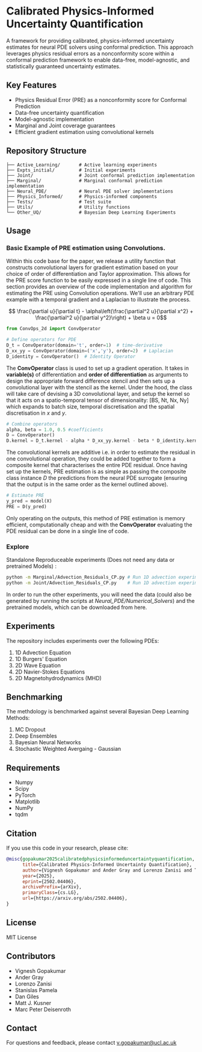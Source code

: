 # Calibrated Physics-Informed Uncertainty Quantification

A framework for providing calibrated, physics-informed uncertainty estimates for neural PDE solvers using conformal prediction. This approach leverages physics residual errors as a nonconformity score within a conformal prediction framework to enable data-free, model-agnostic, and statistically guaranteed uncertainty estimates. 

## Key Features

- Physics Residual Error (PRE) as a nonconformity score for Conformal Prediction
- Data-free uncertainty quantification
- Model-agnostic implementation
- Marginal and Joint coverage guarantees
- Efficient gradient estimation using convolutional kernels

## Repository Structure

```
├── Active_Learning/       # Active learning experiments
├── Expts_initial/         # Initial experiments
├── Joint/                 # Joint conformal prediction implementation
├── Marginal/              # Marginal conformal prediction implementation
├── Neural_PDE/            # Neural PDE solver implementations
├── Physics_Informed/      # Physics-informed components
├── Tests/                 # Test suite
├── Utils/                 # Utility functions
└── Other_UQ/              # Bayesian Deep Learning Experiments
```

## Usage

### Basic Example of PRE estimation using Convolutions. 

Within this code base for the paper, we release a utility function that constructs convolutional layers for gradient estimation based on your choice of order of differentiation and Taylor approximation. This allows for the PRE score function to be easily expressed in a single line of code. 
This section provides an overview of the code implementation and algorithm for estimating the PRE using Convolution operations. We'll use an arbitrary PDE example with a temporal gradient and a Laplacian to illustrate the process. 

$$ \frac{\partial u}{\partial t} - \alpha\left(\frac{\partial^2 u}{\partial x^2} + \frac{\partial^2 u}{\partial y^2}\right) + \beta u = 0$$ 

```python
from ConvOps_2d import ConvOperator

# Define operators for PDE
D_t = ConvOperator(domain='t', order=1)  # time-derivative
D_xx_yy = ConvOperator(domain=('x','y'), order=2)  # Laplacian
D_identity = ConvOperator()  # Identity Operator
```

The **ConvOperator** class is used to set up a gradient operation. It takes in **variable(s)** of differentiation and **order of differentiation** as arguments to design the appropriate forward difference stencil and then sets up a convolutional layer with the stencil as the kernel. Under the hood, the class will take care of devising a 3D convolutional layer, and setup the kernel so that it acts on a spatio-temporal tensor of dimensionality: [BS, Nt, Nx, Ny] which expands to batch size, temporal discretisation and the spatial discretisation in $x$ and $y$. 

```python
# Combine operators
alpha, beta = 1.0, 0.5 #coefficients
D = ConvOperator()
D.kernel = D_t.kernel - alpha * D_xx_yy.kernel - beta * D_identity.kernel
```
The convolutional kernels are additive i.e. in order to estimate the residual in one convolutional operation, they could be added together to form a composite kernel that characterises the entire PDE residual. 
Once having set up the kernels, PRE estimation is as simple as passing the composite class instance $D$ the predictions from the neural PDE surrogate (ensuring that the output is in the same order as the kernel outlined above). 


```python
# Estimate PRE
y_pred = model(X)
PRE = D(y_pred)
```

Only operating on the outputs, this method of PRE estimation is memory efficient, computationally cheap and with the **ConvOperator** evaluating the PDE residual can be done in a single line of code. 

### Explore

Standalone Reproduceable experiments (Does not need any data or pretrained Models) : 

```bash
python -m Marginal/Advection_Residuals_CP.py # Run 1D advection experiment to obtain Marginal Bounds
python -m Joint/Advection_Residuals_CP.py    # Run 1D advection experiment to obtain Joint Bounds
```

In order to run the other experiments, you will need the data (could also be generated by running the scripts at _Neural_PDE/Numerical_Solvers_) and the pretrained models, which can be downloaded from here.  


## Experiments

The repository includes experiments over the following PDEs:

1. 1D Advection Equation
2. 1D Burgers' Equation   
3. 2D Wave Equation
4. 2D Navier-Stokes Equations
5. 2D Magnetohydrodynamics (MHD)

## Benchmarking
The methdology is benchmarked against several Bayesian Deep Learning Methods: 

1. MC Dropout
2. Deep Ensembles 
3. Bayesian Neural Networks
4. Stochastic Weighted Avergaing - Gaussian

## Requirements

- Numpy
- Scipy
- PyTorch
- Matplotlib
- NumPy
- tqdm


## Citation

If you use this code in your research, please cite:

```bibtex
@misc{gopakumar2025calibratedphysicsinformeduncertaintyquantification,
      title={Calibrated Physics-Informed Uncertainty Quantification}, 
      author={Vignesh Gopakumar and Ander Gray and Lorenzo Zanisi and Timothy Nunn and Stanislas Pamela and Daniel Giles and Matt J. Kusner and Marc Peter Deisenroth},
      year={2025},
      eprint={2502.04406},
      archivePrefix={arXiv},
      primaryClass={cs.LG},
      url={https://arxiv.org/abs/2502.04406}, 
}
```

## License

MIT License

## Contributors

- Vignesh Gopakumar
- Ander Gray
- Lorenzo Zanisi
- Stanislas Pamela
- Dan Giles
- Matt J. Kusner
- Marc Peter Deisenroth

## Contact

For questions and feedback, please contact v.gopakumar@ucl.ac.uk
